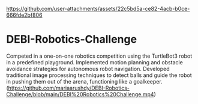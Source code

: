 
https://github.com/user-attachments/assets/22c5bd5a-ce82-4acb-b0ce-666fde2bf806
# DEBI-Robotics-Challenge
Competed in a one-on-one robotics competition using the TurtleBot3 robot in a predefined playground.
Implemented motion planning and obstacle avoidance strategies for autonomous robot navigation.
Developed traditional image processing techniques to detect balls and guide the robot in pushing them out of the arena, functioning like a goalkeeper.
(https://github.com/mariaarushdy/DEBI-Robotics-Challenge/blob/main/DEBI%20Robotics%20Challenge.mp4)
